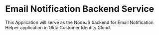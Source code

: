 # Email Notification Backend Service

This Application will serve as the NodeJS backend for Email Notification Helper application in Okta Customer Identity Cloud.
